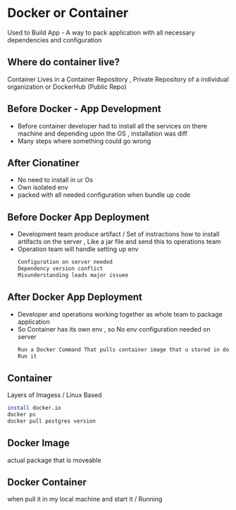 # Docker or Container
Used to Build App - A way to pack application with all necessary dependencies and configuration 
## Where do container live?
Container Lives in a Container Repository , Private Repository of a individual organization
or DockerHub (Public Repo)
## Before Docker - App Development
+ Before container developer had to install all the services on there machine and depending upon the OS , installation was diff
+ Many steps where something could go wrong
## After Cionatiner
+ No need to install in ur Os
+ Own isolated env
+ packed with all needed configuration when bundle up code
## Before Docker App Deployment
+ Development team produce artifact / Set of instractions how to install artifacts on the server , Like a jar file and send this to operations team
+ Operation team will handle setting up env
  ```bash
  Configuration on server needed
  Dependency version conflict
  Misunderstanding leads major issuee
  ```  
## After Docker App Deployment
+ Developer and operations working together as whole team to package application
+ So Container has its own env , so No env configuration needed on server
  ```bash
  Run a Docker Command That pulls container image that u stored in dockerHub / somewhere in repo
  Run it
  ```
## Container
Layers of Imagess / Linux Based

```bash
install docker.io
docker ps
docker pull postgres version
```

## Docker Image
actual package that is moveable
## Docker Container
when pull it in my local machine and start it / Running




